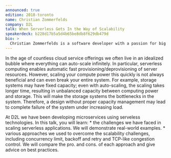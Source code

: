 ```yaml
---
announced: true
edition: 2018-toronto
name: Christian Zommerfelds
company: D2L
talk: When Serverless Gets In the Way of Scalability
speakerdeck: b228d17b5a5d4b65be8db8f629db479d
bio: >
  Christian Zommerfelds is a software developer with a passion for big data and machine learning problems. At D2L, he and his team is building products using pure managed services such as AWS Lambda and DynamoDB. He has a passion for automating development and deployment pipelines using tools such as Terraform, which strengthens the DevOps model. Christian has a Master’s Degree in Computer Science at EPFL in Switzerland.
---
```


In the age of countless cloud service offerings we often live in an idealized bubble where everything can auto-scale infinitely. In particular, serverless computing enables automatic fast provisioning/deprovisioning of server resources. However, scaling your compute power this quickly is not always beneficial and can even break your entire system. For example, storage systems may have fixed capacity; even with auto-scaling, the scaling takes longer time, resulting in unbalanced capacity between computing power and storage. This will make the storage systems the bottlenecks in the system. Therefore, a design without proper capacity management may lead to complete failure of the system under increasing load.

At D2L we have been developing microservices using serveless technologies. In this talk, you will learn: * the challenges we have faced in scaling serverless applications. We will demonstrate real-world examples. * various approaches we used to overcome the scalability challenges, including concurrency limit, backoff and retry and TCP-like congestion control. We will compare the pro. and cons. of each approach and give advice on best practices.

